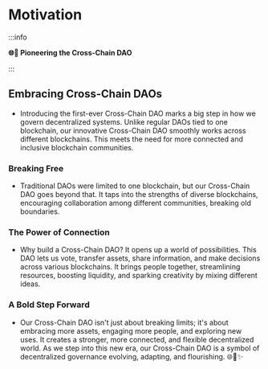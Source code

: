 # Motivation 

:::info 

**🌐🚀 Pioneering the Cross-Chain DAO**

:::

## Embracing Cross-Chain DAOs

 - Introducing the first-ever Cross-Chain DAO marks a big step in how we govern decentralized systems. Unlike regular DAOs tied to one blockchain, our innovative Cross-Chain DAO smoothly works across different blockchains. This meets the need for more connected and inclusive blockchain communities.

### Breaking Free

 - Traditional DAOs were limited to one blockchain, but our Cross-Chain DAO goes beyond that. It taps into the strengths of diverse blockchains, encouraging collaboration among different communities, breaking old boundaries.

### The Power of Connection

 - Why build a Cross-Chain DAO? It opens up a world of possibilities. This DAO lets us vote, transfer assets, share information, and make decisions across various blockchains. It brings people together, streamlining resources, boosting liquidity, and sparking creativity by mixing different ideas.

### A Bold Step Forward

 - Our Cross-Chain DAO isn't just about breaking limits; it's about embracing more assets, engaging more people, and exploring new uses. It creates a stronger, more connected, and flexible decentralized world. As we step into this new era, our Cross-Chain DAO is a symbol of decentralized governance evolving, adapting, and flourishing. 🌐🌱✨
